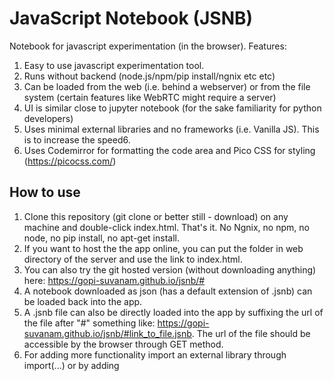 # JavaScript Notebook (JSNB)
Notebook for javascript experimentation (in the browser). Features:
1. Easy to use javascript experimentation tool.
2. Runs without backend (node.js/npm/pip install/ngnix etc etc)
3. Can be loaded from the web (i.e. behind a webserver) or from the file system   (certain features like WebRTC might require a server)
4. UI is similar close to jupyter notebook (for the sake familiarity for python developers)
5. Uses minimal external libraries and no frameworks (i.e. Vanilla JS). This is to increase the speed6. 
6. Uses Codemirror for formatting the code area and Pico CSS for styling (https://picocss.com/)

## How to use
1. Clone this repository (git clone or better still - download) on any machine and double-click index.html. That's it. No Ngnix, no npm, no node, no pip install, no apt-get install.
2. If you want to host the the app online, you can put the folder in web directory of the server and use the link to index.html.
3. You can also try the git hosted version (without downloading anything) here: https://gopi-suvanam.github.io/jsnb/#
4. A notebook downloaded as json (has a default extension of .jsnb) can be loaded back into the app.
5. A .jsnb file can also be directly loaded into the app by suffixing the url of the file after "#" something like: https://gopi-suvanam.github.io/jsnb/#link_to_file.jsnb. The url of the file should be accessible by the browser through GET method.
6. For adding more functionality import an external library through import(...) or by adding <script> element.
7. There are two special functions included in the app: show(...) for showing some string in the output box. curr_cell() for getting the element corresponding to the output cell.

## Sample notebooks
1. A hello-world notebook: https://gopi-suvanam.github.io/jsnb/#https://gopi-suvanam.github.io/jsnb/examples/Hello%20world.jsnb
2. An example of using Plotly graphs: https://gopi-suvanam.github.io/jsnb/#https://gopi-suvanam.github.io/jsnb/examples/Plotly%20Example.jsnb
3. You can download more examples from the folder examples/ in the repository.

## Keyboard Shortcuts
- Ctrl-Enter/Cmd-Enter: Run the current cell and go to next cell
- Shift-Enter': Run the current cell
- Ctrl-Del: Delete all code in the cell
- Alt-Enter/Option-Enter: Insert new cell

## Use cases
1. For trying new libraries for testing and building
2. For building reproducible research and sharing the results with others

## Not to be used for:
1. Production use cases
2. As an alternative to webapps

## How is different from Jsfiddle/codepen etc?
- JSNB is an open source application and hence can be downloaded, modified and used freely. Jsfiddle/codepen are cloud based platforms.
- JSNB can have multiple cells so it can create long documents.
- Intended use is for experimenting and computing in javascript. HTML and CSS are secondary in the case of JSNB. Whereas for Jsfiddle and codepen the main use case to test javascript along with html and css.
- JSNB can also be used for scientific computation using several open source javascript libraries.

